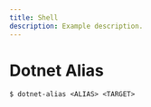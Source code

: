 ```yaml
---
title: Shell
description: Example description.
---
```


# Dotnet Alias
```shell
$ dotnet-alias <ALIAS> <TARGET>
```
